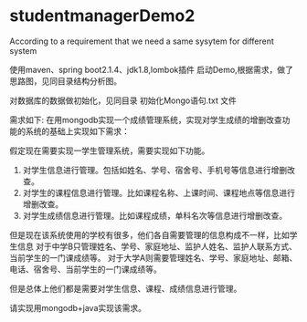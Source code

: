 # studentmanagerDemo2
According to a requirement that we need a same sysytem for different system

使用maven、spring boot2.1.4、jdk1.8,lombok插件 启动Demo,根据需求，做了思路图，见同目录结构分析图。

对数据库的数据做初始化，见同目录 初始化Mongo语句.txt 文件

需求如下:
在用mongodb实现一个成绩管理系统，实现对学生成绩的增删改查功能的系统的基础上实现如下需求：


假定现在需要实现一学生管理系统，需要实现如下功能。
1. 对学生信息进行管理。包括如姓名、学号、宿舍号、手机号等信息进行增删改查。
2. 对学生的课程信息进行管理。比如课程名称、上课时间、课程地点等信息进行增删改查。
3. 对学生成绩信息进行管理。比如课程成绩，单科名次等信息进行增删改查。

但是现在该系统使用的学校有很多，他们各自需要管理的信息构成不一样，比如学生信息
对于中学B只管理姓名、学号、家庭地址、监护人姓名、监护人联系方式、当前学生的一门课成绩等。
对于大学A则需要管理姓名、学号、家庭地址、邮箱、电话、宿舍号、当前学生的一门课成绩等。

但是总体上他们都是需要对学生信息、课程、成绩信息进行管理。

请实现用mongodb+java实现该需求。





